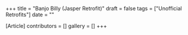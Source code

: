 +++
title = "Banjo Billy (Jasper Retrofit)"
draft = false
tags = ["Unofficial Retrofits"]
date = ""

[Article]
contributors = []
gallery = []
+++